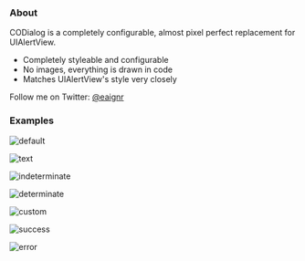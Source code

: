 ### About

CODialog is a completely configurable, almost pixel perfect replacement for UIAlertView.

- Completely styleable and configurable
- No images, everything is drawn in code
- Matches UIAlertView's style very closely

Follow me on Twitter: [@eaignr](https://twitter.com/#!/eaignr)

### Examples

![default](https://github.com/eaigner/CODialog/raw/resources/Res/default.png)</td>

![text](https://github.com/eaigner/CODialog/raw/resources/Res/textfields.png)</td>

![indeterminate](https://github.com/eaigner/CODialog/raw/resources/Res/indeterminate.png)

![determinate](https://github.com/eaigner/CODialog/raw/resources/Res/determinate.png)

![custom](https://github.com/eaigner/CODialog/raw/resources/Res/custom.png)

![success](https://github.com/eaigner/CODialog/raw/resources/Res/success.png)

![error](https://github.com/eaigner/CODialog/raw/resources/Res/error.png)